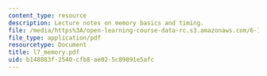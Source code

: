 ```yaml
---
content_type: resource
description: Lecture notes on memory basics and timing.
file: /media/https%3A/open-learning-course-data-rc.s3.amazonaws.com/6-111-introductory-digital-systems-laboratory-spring-2006/b148883f2540cfb8ae025c89891e5afc_l7_memory.pdf
file_type: application/pdf
resourcetype: Document
title: l7_memory.pdf
uid: b148883f-2540-cfb8-ae02-5c89891e5afc
---
```

